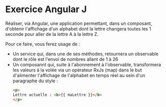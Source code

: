 # Exercice Angular J

Réaliser, via Angular, une application permettant, dans un composant, d'obtenir l'affichage d'un alphabet dont la lettre changera toutes les 1 seconde pour aller de la lettre A à la lettre Z. 

Pour ce faire, vous ferez usage de : 
- Un service qui, dans une de ses méthodes, retournera un observable dont le rôle est l'envoi de nombres allant de 1 à 26
- Un composannt qui, suite à l'abonnement à l'observable, transformera les valeurs à la volée via un opérateur RxJs (map) dans le but d'alimenter l'affichage de l'alphabet en temps réel au sein d'un paragraphe du style :
    ```HTML
    <p>
    Lettre actuelle : <b>{{ maLettre }}</b>
    </p>
    ```